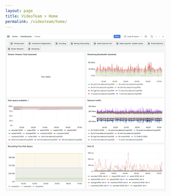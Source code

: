 ```yaml
---
layout: page
title: VideoTeam > Home
permalink: /videoteam/home/
---
```


<img class="screenshot" src="/assets/images/dc24-videoteam-05-home.png" />
